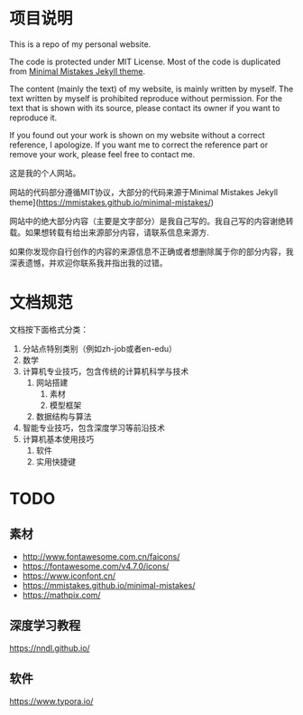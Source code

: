 # 项目说明

This is a repo of my personal website.

The code is protected under MIT License. Most of the code is duplicated from [Minimal Mistakes Jekyll theme](https://mmistakes.github.io/minimal-mistakes/).

The content (mainly the text) of my website, is mainly written by myself. The text written by myself is prohibited reproduce without permission. For the text that is shown with its source, please contact its owner if you want to reproduce it.

If you found out your work is shown on my website without a correct reference, I apologize. If you want me to correct the reference part or remove your work, please feel free to contact me.

这是我的个人网站。

网站的代码部分遵循MIT协议，大部分的代码来源于Minimal Mistakes Jekyll theme](https://mmistakes.github.io/minimal-mistakes/)

网站中的绝大部分内容（主要是文字部分）是我自己写的。我自己写的内容谢绝转载。如果想转载有给出来源部分内容，请联系信息来源方.

如果你发现你自行创作的内容的来源信息不正确或者想删除属于你的部分内容，我深表遗憾，并欢迎你联系我并指出我的过错。

# 文档规范

文档按下面格式分类：

1. 分站点特别类别（例如zh-job或者en-edu）
2. 数学
3. 计算机专业技巧，包含传统的计算机科学与技术
    1. 网站搭建
        1. 素材
        2. 模型框架
    2. 数据结构与算法
4. 智能专业技巧，包含深度学习等前沿技术
5. 计算机基本使用技巧
    1. 软件
    2. 实用快捷键

# TODO

## 素材

- http://www.fontawesome.com.cn/faicons/
- https://fontawesome.com/v4.7.0/icons/
- https://www.iconfont.cn/
- https://mmistakes.github.io/minimal-mistakes/
- https://mathpix.com/

## 深度学习教程

https://nndl.github.io/

## 软件

https://www.typora.io/

